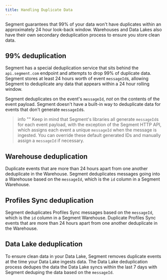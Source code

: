 ```yaml
---
title: Handling Duplicate Data
---
```


Segment guarantees that 99% of your data won't have duplicates within an approximately 24 hour look-back window. Warehouses and Data Lakes also have their own secondary deduplication process to ensure you store clean data.

## 99% deduplication

Segment has a special deduplication service that sits behind the `api.segment.com` endpoint and attempts to drop 99% of duplicate data. Segment stores at least 24 hours worth of event `messageId`s, allowing Segment to deduplicate any data that appears within a 24 hour rolling window.

Segment deduplicates on the event's `messageId`, _not_ on the contents of the event payload. Segment doesn't have a built-in way to deduplicate data for events that don't generate `messageId`s.

> info ""
> Keep in mind that Segment's libraries all generate `messageId`s for each event payload, with the exception of the Segment HTTP API, which assigns each event a unique `messageId` when the message is ingested. You can override these default generated IDs and manually assign a `messageId` if necessary.

## Warehouse deduplication
Duplicate events that are more than 24 hours apart from one another deduplicate in the Warehouse. Segment deduplicates messages going into a Warehouse based on the `messageId`, which is the `id` column in a Segment Warehouse.

## Profiles Sync deduplication
Segment deduplicates Profiles Sync messages based on the `messageId`, which is the `id` column in a Segment Warehouse. Duplicate Profiles Sync events that are more than 24 hours apart from one another deduplicate in the Warehouse.

## Data Lake deduplication
To ensure clean data in your Data Lake, Segment removes duplicate events at the time your Data Lake ingests data. The Data Lake deduplication process dedupes the data the Data Lake syncs within the last 7 days with Segment deduping the data based on the `messageId`.
